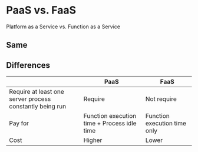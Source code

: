 # PaaS vs. FaaS
Platform as a Service vs. Function as a Service

## Same

## Differences
| | PaaS | FaaS |
|---|---|---|
| Require at least one server process constantly being run | Require | Not require |
| Pay for | Function execution time + Process idle time | Function execution time only |
| Cost | Higher | Lower |

